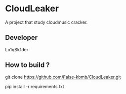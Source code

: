 # CloudLeaker
A project that study cloudmusic cracker.

## Developer
Lo1qSk1der

## How to build ?
>
git clone https://github.com/False-kbmb/CloudLeaker.git
>
pip install -r requirements.txt

